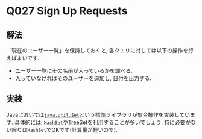 # Q027 Sign Up Requests

## 解法
「現在のユーザー一覧」を保持しておくと, 各クエリに対しては以下の操作を行えばよいです.
- ユーザー一覧にその名前が入っているかを調べる.
- 入っていなければそのユーザーを追加し, 日付を出力する.

## 実装
Javaにおいては[`java.util.Set`](https://docs.oracle.com/javase/jp/8/docs/api/java/util/Set.html)という標準ライブラリが集合操作を実装しています. 具体的には, [`HashSet`](https://docs.oracle.com/javase/jp/8/docs/api/java/util/HashSet.html)や[TreeSet](https://docs.oracle.com/javase/jp/8/docs/api/java/util/TreeSet.html)を利用することが多いでしょう. 特に必要がない限りは`HashSet`でOKです(計算量が軽いので).